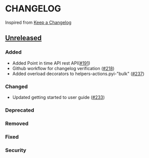 # CHANGELOG
Inspired from [Keep a Changelog](https://keepachangelog.com/en/1.0.0/)

## [Unreleased]
### Added
- Added Point in time API rest API([#191](https://github.com/opensearch-project/opensearch-py/pull/191))
- Github workflow for changelog verification ([#218](https://github.com/opensearch-project/opensearch-py/pull/218))
- Added overload decorators to helpers-actions.pyi-"bulk" ([#237](https://github.com/opensearch-project/opensearch-py/pull/237))
### Changed
- Updated getting started to user guide ([#233](https://github.com/opensearch-project/opensearch-py/pull/233))
### Deprecated

### Removed

### Fixed

### Security


[Unreleased]: https://github.com/opensearch-project/opensearch-py/compare/2.0...HEAD
